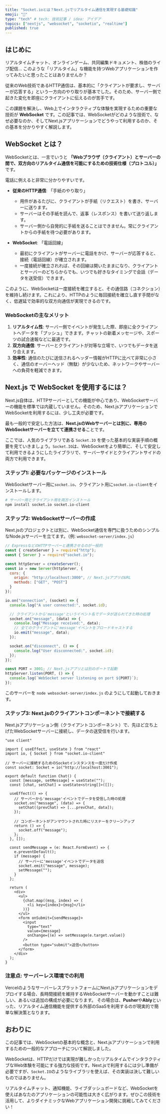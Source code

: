 ```yaml
---
title: "Socket.ioとは？Next.jsでリアルタイム通信を実現する基礎知識"
emoji: "📡"
type: "tech" # tech: 技術記事 / idea: アイデア
topics: ["nextjs", "websocket", "socketio", "realtime"]
published: true
---
```


## はじめに

リアルタイムチャット、オンラインゲーム、共同編集ドキュメント、株価のライブ配信… このような「リアルタイム」な機能を持つWebアプリケーションを作ってみたいと思ったことはありませんか？

従来のWeb技術であるHTTP通信は、基本的に「クライアントが要求し、サーバーが応答する」という一方向のやり取りが基本でした。そのため、サーバー側で起きた変化を即座にクライアントに伝えるのが苦手です。

この課題を解決し、Web上でインタラクティブな体験を実現するための重要な技術が **WebSocket** です。この記事では、WebSocketがどのような技術で、なぜ必要なのか、そしてNext.jsアプリケーションでどうやって利用するのか、その基本を分かりやすく解説します。

## WebSocket とは？

WebSocketとは、一言でいうと **「Webブラウザ（クライアント）とサーバーの間で、双方向のリアルタイム通信を可能にするための技術仕様（プロトコル）」** です。

電話に例えると非常に分かりやすいです。

*   **従来のHTTP通信**: 「手紙のやり取り」
    *   用件があるたびに、クライアントが手紙（リクエスト）を書き、サーバーに送ります。
    *   サーバーはその手紙を読んで、返事（レスポンス）を書いて送り返します。
    *   サーバー側から自発的に手紙を送ることはできません。常にクライアントからの手紙を待つ必要があります。

*   **WebSocket**: 「電話回線」
    *   最初にクライアントがサーバーに電話をかけ、サーバーが応答すると、接続（電話回線）が確立されます。
    *   一度接続が確立されれば、その回線は開いたままになり、クライアントとサーバーのどちらからでも、いつでも好きなタイミングで会話（データを送受信）できます。

このように、WebSocketは一度接続を確立すると、その通信路（コネクション）を維持し続けます。これにより、HTTPのように毎回接続を確立し直す手間がなく、低遅延で効率的な双方向通信が実現できるのです。

### WebSocketの主なメリット

1.  **リアルタイム性**: サーバー側でイベントが発生した際、即座に全クライアントへデータを「プッシュ」できます。チャットの新着メッセージや、スポーツの試合速報などに最適です。
2.  **双方向通信**: サーバーとクライアントが対等な立場で、いつでもデータを送り合えます。
3.  **効率性**: 通信のたびに送信されるヘッダー情報がHTTPに比べて非常に小さく、通信のオーバーヘッド（無駄）が少ないため、ネットワークやサーバーへの負荷を軽減できます。

## Next.js で WebSocket を使用するには？

Next.js自体は、HTTPサーバーとしての機能が中心であり、WebSocketサーバーの機能を標準では内蔵していません。そのため、Next.jsアプリケーションでWebSocketを利用するには、少し工夫が必要です。

最も一般的で安定した方法は、**Next.jsのWebサーバーとは別に、専用のWebSocketサーバーを立てて連携させる**ことです。

ここでは、人気のライブラリである `Socket.IO` を使った基本的な実装手順の概要を見ていきましょう。`Socket.IO`は、WebSocketをより簡単に、そして安定して利用できるようにしたライブラリで、サーバーサイドとクライアントサイドの両方で利用できます。

### ステップ1: 必要なパッケージのインストール

WebSocketサーバー用に`socket.io`、クライアント用に`socket.io-client`をインストールします。

```bash
# サーバー用とクライアント用を両方インストール
npm install socket.io socket.io-client
```

### ステップ2: WebSocketサーバーの作成

Next.jsのプロジェクトとは別に、WebSocket通信を専門に扱うためのシンプルなNode.jsサーバーを立てます。（例: `websocket-server/index.js`）

```javascript:websocket-server/index.js
// ExpressなどのHTTPサーバーと連携させるのが一般的
const { createServer } = require("http");
const { Server } = require("socket.io");

const httpServer = createServer();
const io = new Server(httpServer, {
  cors: {
    origin: "http://localhost:3000", // Next.jsアプリのURL
    methods: ["GET", "POST"]
  }
});

io.on("connection", (socket) => {
  console.log("A user connected:", socket.id);

  // クライアントから'message'というイベント名でデータが送られてきた時の処理
  socket.on("message", (data) => {
    console.log("Message received:", data);
    // 全てのクライアントに'message'イベントをブロードキャストする
    io.emit("message", data);
  });

  socket.on("disconnect", () => {
    console.log("User disconnected:", socket.id);
  });
});

const PORT = 3001; // Next.jsアプリとは別のポートで起動
httpServer.listen(PORT, () => {
  console.log(`WebSocket server listening on port ${PORT}`);
});
```
このサーバーを `node websocket-server/index.js` のようにして起動しておきます。

### ステップ3: Next.jsのクライアントコンポーネントで接続する

Next.jsアプリケーション側（クライアントコンポーネント）で、先ほど立ち上げたWebSocketサーバーに接続し、データの送受信を行います。

```tsx:app/components/Chat.tsx
"use client"

import { useEffect, useState } from "react"
import io, { Socket } from "socket.io-client"

// サーバーに接続するためのSocketインスタンスを一度だけ作成
const socket: Socket = io("http://localhost:3001");

export default function Chat() {
  const [message, setMessage] = useState("");
  const [chat, setChat] = useState<string[]>([]);

  useEffect(() => {
    // サーバーから'message'イベントでデータを受信した時の処理
    socket.on("message", (data) => {
      setChat((prevChat) => [...prevChat, data]);
    });

    // コンポーネントがアンマウントされた時にリスナーをクリーンアップ
    return () => {
      socket.off("message");
    };
  }, []);

  const sendMessage = (e: React.FormEvent) => {
    e.preventDefault();
    if (message) {
      // サーバーに'message'イベントでデータを送信
      socket.emit("message", message);
      setMessage("");
    }
  };

  return (
    <div>
      <ul>
        {chat.map((msg, index) => (
          <li key={index}>{msg}</li>
        ))}
      </ul>
      <form onSubmit={sendMessage}>
        <input
          type="text"
          value={message}
          onChange={(e) => setMessage(e.target.value)}
        />
        <button type="submit">送信</button>
      </form>
    </div>
  );
}
```

### 注意点: サーバーレス環境での利用
VercelのようなサーバーレスプラットフォームにNext.jsアプリケーションをデプロイする場合、長時間接続を維持するWebSocketサーバーを動かすことは難しい、あるいは追加の構成が必要になります。
その場合は、**Pusher**や**Ably**といった、リアルタイム通信機能を提供する外部のSaaSを利用するのが現実的で簡単な解決策となります。

## おわりに

この記事では、WebSocketの基本的な概念と、Next.jsアプリケーションで利用するための一般的なアプローチについて解説しました。

WebSocketは、HTTPだけでは実現が難しかったリアルタイムでインタラクティブなWeb体験を可能にする強力な技術です。Next.jsで利用するには少し準備が必要ですが、`Socket.IO`のようなライブラリを使えば、その実装は決して難しいものではありません。

リアルタイムチャット、通知機能、ライブダッシュボードなど、WebSocketを使えばあなたのアプリケーションの可能性は大きく広がります。ぜひこの技術を活用して、よりダイナミックなWebアプリケーション開発に挑戦してみてください！